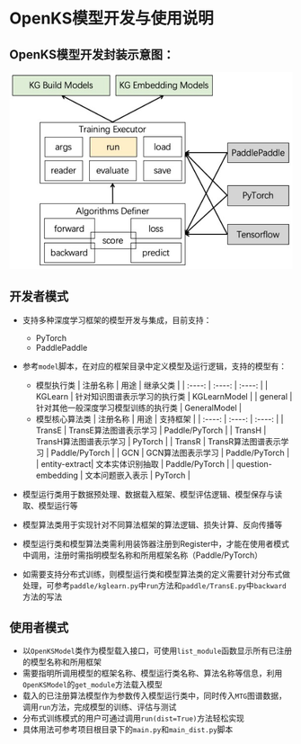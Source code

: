 # OpenKS模型开发与使用说明

## OpenKS模型开发封装示意图：
![model](../../docs/pics/model.jpg)

## 开发者模式
* 支持多种深度学习框架的模型开发与集成，目前支持：
	- PyTorch
	- PaddlePaddle
* 参考`model`脚本，在对应的框架目录中定义模型及运行逻辑，支持的模型有：
	- 模型执行类
		| 注册名称 | 用途 | 继承父类 |
		| :----: | :----: | :----: |
		| KGLearn | 针对知识图谱表示学习的执行类 | KGLearnModel |
		| general | 针对其他一般深度学习模型训练的执行类 | GeneralModel |
	- 模型核心算法类
		| 注册名称 | 用途 | 支持框架 |
		| :----: | :----: | :----: |
		| TransE | TransE算法图谱表示学习 | Paddle/PyTorch |
		| TransH | TransH算法图谱表示学习 | PyTorch |
		| TransR | TransR算法图谱表示学习 | Paddle/PyTorch |
		| GCN | GCN算法图表示学习 | Paddle/PyTorch |
		| entity-extract| 文本实体识别抽取 | Paddle/PyTorch |
		| question-embedding | 文本问题嵌入表示 | PyTorch |


* 模型运行类用于数据预处理、数据载入框架、模型评估逻辑、模型保存与读取、模型运行等
* 模型算法类用于实现针对不同算法框架的算法逻辑、损失计算、反向传播等
* 模型运行类和模型算法类需利用装饰器注册到Register中，才能在使用者模式中调用，注册时需指明模型名称和所用框架名称（Paddle/PyTorch）
* 如需要支持分布式训练，则模型运行类和模型算法类的定义需要针对分布式做处理，可参考`paddle/kglearn.py`中`run`方法和`paddle/TransE.py`中`backward`方法的写法

## 使用者模式
* 以`OpenKSModel`类作为模型载入接口，可使用`list_module`函数显示所有已注册的模型名称和所用框架
* 需要指明所调用模型的框架名称、模型运行类名称、算法名称等信息，利用`OpenKSModel`的`get_module`方法载入模型
* 载入的已注册算法模型作为参数传入模型运行类中，同时传入`MTG`图谱数据，调用`run`方法，完成模型的训练、评估与测试
* 分布式训练模式的用户可通过调用`run(dist=True)`方法轻松实现
* 具体用法可参考项目根目录下的`main.py`和`main_dist.py`脚本